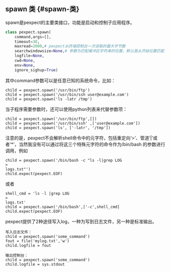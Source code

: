 ## spawn 类 {#spawn-类}

spawn是pexpect的主要类接口，功能是启动和控制子应用程序。

```py
class pexpect.spawn(
    command,args=[],
    timeout=30,
    maxread=2000,# pexpect从终端控制台一次读取的最大字节数
    searchwindowsize=None,# 参数为匹配缓冲区字符串的位置，默认是从开始位置匹配
    logfile=None,
    cwd=None,
    env=None,
    ignore_sighup=True)
```

其中command参数可以是任意已知的系统命令，比如：

```
child = pexpect.spawn('/usr/bin/ftp') 
child = pexpect.spawn('/usr/bin/ssh user@example.com')
child = pexpect.spawn('ls -latr /tmp')
```

当子程序需要参数时，还可以使用python列表来代替参数项：

```
child = pexpect.spawn('/usr/bin/ftp',[]) 
child = pexpect.spawn('/usr/bin/ssh' ,['user@example.com'])
child = pexpect.spawn('ls', ['-latr', '/tmp'])
```

注意的是，pexpect不会解析shell命令中的元字符，包括重定向‘&gt;’、管道‘\|’或者‘\*’，当然我没有可以通过将这三个特殊元字符的命令作为/bin/bash 的参数进行调用，例如

```
child = pexpect.spawn('/bin/bash -c "ls -l|grep LOG 
>
logs.txt"')
child.expect(pexpect.EOF)
```

或者

```
shell_cmd = 'ls -l |grep LOG
>
logs.txt'
child = pexpect.spawn('/bin/bash',['-c',shell_cmd]
child.expect(pexpect.EOF)
```

pexpect提供了2种途径写入log，一种为写到日志文件，另一种是标准输出。

```
写入日志文件：
child = pexpect.spawn('some_command')
fout = file('mylog.txt','w')
child.logfile = fout

输出控制台：
child = pexpect.spawn('some_command')
child.logfile = sys.stdout
```



